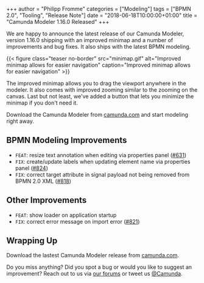 +++
author = "Philipp Fromme"
categories = ["Modeling"]
tags = ["BPMN 2.0", "Tooling", "Release Note"]
date = "2018-06-18T10:00:00+01:00"
title = "Camunda Modeler 1.16.0 Released"
+++

We are happy to announce the latest release of our Camunda Modeler, version 1.16.0 shipping with an improved minimap and a number of improvements and bug fixes. It also ships with the latest BPMN modeling.

<!--more-->

{{< figure class="teaser no-border" src="minimap.gif" alt="Improved minimap allows for easier navigation" caption="Improved minimap allows for easier navigation" >}}

The improved minimap allows you to drag the viewport anywhere in the modeler. It also comes with improved zooming similar to the zooming on the canvas. Last but not least, we've added a button that lets you minimize the minimap if you don't need it.

Download the Camunda Modeler from [camunda.com](https://camunda.com/download/modeler/) and start modeling right away.


## BPMN Modeling Improvements

* `FEAT`: resize text annotation when editing via properties panel ([#631](https://github.com/camunda/camunda-modeler/issues/631))
* `FIX`: create/update labels when updating element name via properties panel ([#824](https://github.com/camunda/camunda-modeler/issues/824))
* `FIX`: correct target attribute in signal payload not being removed from BPMN 2.0 XML ([#818](https://github.com/camunda/camunda-modeler/issues/818))


## Other Improvements

* `FEAT`: show loader on application startup
* `FIX`: correct error message on import error ([#821](https://github.com/camunda/camunda-modeler/issues/821))


## Wrapping Up

Download the lastest Camunda Modeler release from [camunda.com](https://camunda.com/download/modeler/).

Do you miss anything? Did you spot a bug or would you like to suggest an improvement? Reach out to us via [our forums](https://forum.camunda.org/c/modeler) or tweet us [@Camunda](https://twitter.com/Camunda).
